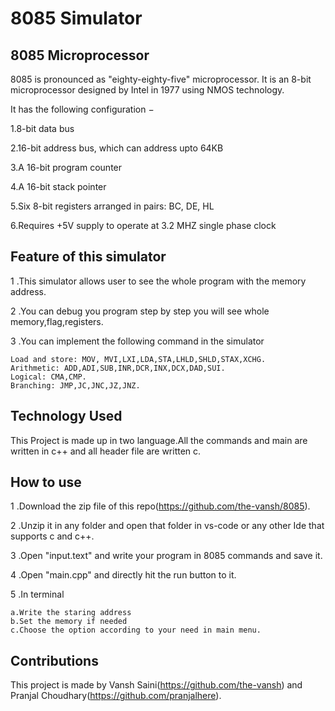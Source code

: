 
# 8085 Simulator
## 8085 Microprocessor

8085 is pronounced as "eighty-eighty-five" microprocessor. It is an 8-bit microprocessor designed by Intel in 1977 using NMOS technology.

It has the following configuration −

1.8-bit data bus

2.16-bit address bus, which can address upto 64KB

3.A 16-bit program counter

4.A 16-bit stack pointer

5.Six 8-bit registers arranged in pairs: BC, DE, HL

6.Requires +5V supply to operate at 3.2 MHZ single phase clock

## Feature of this simulator

1 .This simulator allows user to see the whole program with the memory address.

2 .You can debug you program step by step you will see whole memory,flag,registers.

3 .You can implement the following command in the simulator
   
    
    Load and store: MOV, MVI,LXI,LDA,STA,LHLD,SHLD,STAX,XCHG.
    Arithmetic: ADD,ADI,SUB,INR,DCR,INX,DCX,DAD,SUI.
    Logical: CMA,CMP.
    Branching: JMP,JC,JNC,JZ,JNZ.
    
## Technology Used

This Project is made up in two language.All the commands and main are written in c++ and all header file are written c.

## How to use

1 .Download the zip file of this repo(https://github.com/the-vansh/8085).

2 .Unzip it in any folder and open that folder in vs-code or any other Ide that supports c and c++.

3 .Open "input.text" and write your program in 8085 commands and save it.

4 .Open "main.cpp" and directly hit the run button to it.

5 .In terminal 
    
    a.Write the staring address
    b.Set the memory if needed
    c.Choose the option according to your need in main menu.
    

## Contributions

This project is made by Vansh Saini(https://github.com/the-vansh) and Pranjal Choudhary(https://github.com/pranjalhere).
